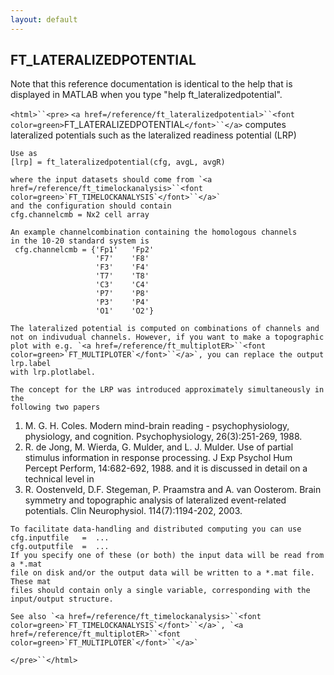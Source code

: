 ```yaml
---
layout: default
---
```


##  FT_LATERALIZEDPOTENTIAL

Note that this reference documentation is identical to the help that is displayed in MATLAB when you type "help ft_lateralizedpotential".

`<html>``<pre>`
    `<a href=/reference/ft_lateralizedpotential>``<font color=green>`FT_LATERALIZEDPOTENTIAL`</font>``</a>` computes lateralized potentials such as the
    lateralized readiness potential (LRP)
 
    Use as
    [lrp] = ft_lateralizedpotential(cfg, avgL, avgR)
 
    where the input datasets should come from `<a href=/reference/ft_timelockanalysis>``<font color=green>`FT_TIMELOCKANALYSIS`</font>``</a>`
    and the configuration should contain
    cfg.channelcmb = Nx2 cell array
 
    An example channelcombination containing the homologous channels
    in the 10-20 standard system is
     cfg.channelcmb = {'Fp1'   'Fp2'
                       'F7'    'F8'
                       'F3'    'F4'
                       'T7'    'T8'
                       'C3'    'C4'
                       'P7'    'P8'
                       'P3'    'P4'
                       'O1'    'O2'}
 
    The lateralized potential is computed on combinations of channels and
    not on indivudual channels. However, if you want to make a topographic
    plot with e.g. `<a href=/reference/ft_multiplotER>``<font color=green>`FT_MULTIPLOTER`</font>``</a>`, you can replace the output lrp.label
    with lrp.plotlabel.
 
    The concept for the LRP was introduced approximately simultaneously in the
    following two papers
 1.  M. G. H. Coles. Modern mind-brain reading - psychophysiology,
    physiology, and cognition. Psychophysiology, 26(3):251-269, 1988.
 2.  R. de Jong, M. Wierda, G. Mulder, and L. J. Mulder. Use of
    partial stimulus information in response processing. J Exp Psychol
    Hum Percept Perform, 14:682-692, 1988.
    and it is discussed in detail on a technical level in
 3.  R. Oostenveld, D.F. Stegeman, P. Praamstra and A. van Oosterom.
    Brain symmetry and topographic analysis of lateralized event-related
    potentials. Clin Neurophysiol. 114(7):1194-202, 2003.
 
    To facilitate data-handling and distributed computing you can use
    cfg.inputfile   =  ...
    cfg.outputfile  =  ...
    If you specify one of these (or both) the input data will be read from a *.mat
    file on disk and/or the output data will be written to a *.mat file. These mat
    files should contain only a single variable, corresponding with the
    input/output structure.
 
    See also `<a href=/reference/ft_timelockanalysis>``<font color=green>`FT_TIMELOCKANALYSIS`</font>``</a>`, `<a href=/reference/ft_multiplotER>``<font color=green>`FT_MULTIPLOTER`</font>``</a>`
`</pre>``</html>`

